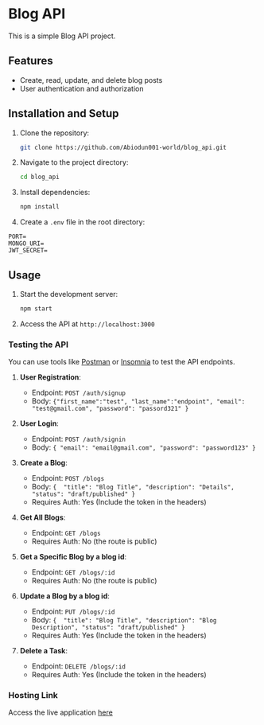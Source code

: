 # Blog API

This is a simple Blog API project.

## Features

- Create, read, update, and delete blog posts
- User authentication and authorization

## Installation and Setup

1. Clone the repository:
    ```bash
    git clone https://github.com/Abiodun001-world/blog_api.git
    ```
2. Navigate to the project directory:
    ```bash
    cd blog_api
    ```
3. Install dependencies:
    ```bash
    npm install
    ```

4. Create a `.env` file in the root directory:

```
PORT=
MONGO_URI=
JWT_SECRET=
```

## Usage

1. Start the development server:
    ```bash
    npm start
    ```
2. Access the API at `http://localhost:3000`

### Testing the API

You can use tools like [Postman](https://www.postman.com/) or [Insomnia](https://insomnia.rest/) to test the API endpoints.

1. **User Registration**:

   - Endpoint: `POST /auth/signup`
   - Body: `{"first_name":"test", "last_name":"endpoint", "email": "test@gmail.com", "password": "passord321" }`

2. **User Login**:

   - Endpoint: `POST /auth/signin`
   - Body: `{ "email": "email@gmail.com", "password": "password123" }`

3. **Create a Blog**:

   - Endpoint: `POST /blogs`
   - Body: `{  "title": "Blog Title", "description": "Details", "status": "draft/published" }`
   - Requires Auth: Yes (Include the token in the headers)

4. **Get All Blogs**:

   - Endpoint: `GET /blogs`
   - Requires Auth: No (the route is public)

5. **Get a Specific Blog by a blog id**:

   - Endpoint: `GET /blogs/:id`
   - Requires Auth: No (the route is public)

6. **Update a Blog by a blog id**:

   - Endpoint: `PUT /blogs/:id`
   - Body: `{  "title": "Blog Title", "description": "Blog Description", "status": "draft/published" }`
   - Requires Auth: Yes (Include the token in the headers)

7. **Delete a Task**:
   - Endpoint: `DELETE /blogs/:id`
   - Requires Auth: Yes (Include the token in the headers)

### Hosting Link

Access the live application [here](https://blog-api-wkre.onrender.com)
